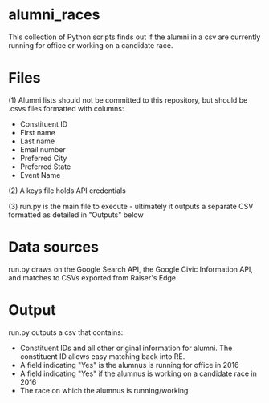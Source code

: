 # alumni_races

This collection of Python scripts finds out if the alumni in a csv are currently running for office or working on a candidate race.

Files
=====
(1) Alumni lists should not be committed to this repository, but should be .csvs files formatted with columns:
- Constituent ID
- First name
- Last name
- Email number
- Preferred City
- Preferred State
- Event Name


(2) A keys file holds API credentials

(3) run.py is the main file to execute - ultimately it outputs a separate CSV formatted as detailed in "Outputs" below



Data sources
============

run.py draws on the Google Search API, the Google Civic Information API, and matches to CSVs exported from Raiser's Edge


Output
=======

run.py outputs a csv that contains:
- Constituent IDs and all other original information for alumni. The constituent ID allows easy matching back into RE.
- A field indicating "Yes" is the alumnus is running for office in 2016
- A field indicating "Yes" if the alumnus is working on a candidate race in 2016
- The race on which the alumnus is running/working
